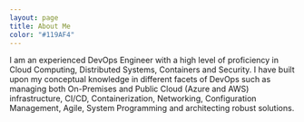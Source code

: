 ```yaml
---
layout: page
title: About Me
color: "#119AF4"
---
```


I am an experienced DevOps Engineer with a high level of proficiency in Cloud Computing, Distributed Systems, Containers and Security. I have built upon my conceptual knowledge in different facets of DevOps such as managing both On-Premises and Public Cloud (Azure and AWS) infrastructure, CI/CD, Containerization, Networking, Configuration Management, Agile, System Programming and architecting robust solutions.

